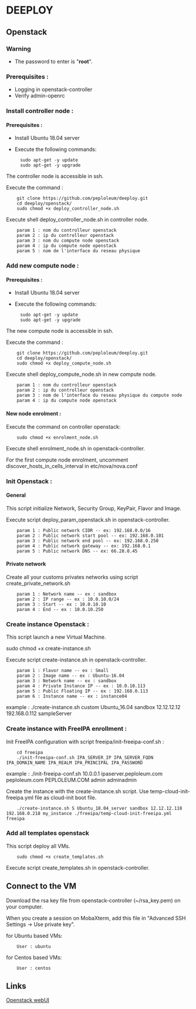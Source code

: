 # DEEPLOY

## Openstack

### Warning
* The password to enter is "**root**".

### Prerequisites :  
* Logging in openstack-controller
* Verify admin-openrc

### Install controller node :
#### Prerequisites :
* Install Ubuntu 18.04 server
* Execute the following commands:

        
        sudo apt-get -y update
        sudo apt-get -y upgrade
        
        
The controller node is accessible in ssh.

Execute the command :

        git clone https://github.com/peploleum/deeploy.git
        cd deeploy/openstack/
        sudo chmod +x deploy_controller_node.sh

Execute shell deploy_controller_node.sh in controller node.
        
        param 1 : nom du controlleur openstack
        param 2 : ip du controlleur openstack
        param 3 : nom du compute node openstack
        param 4 : ip du compute node openstack
        param 5 : nom de l'interface du reseau physique

### Add new compute node :
#### Prerequisites :
* Install Ubuntu 18.04 server
* Execute the following commands:


        sudo apt-get -y update
        sudo apt-get -y upgrade
        
  
The new compute node is accessible in ssh.

Execute the command :

        git clone https://github.com/peploleum/deeploy.git
        cd deeploy/openstack/
        sudo chmod +x deploy_compute_node.sh
        
Execute shell deploy_compute_node.sh in new compute node.
        
        param 1 : nom du controlleur openstack
        param 2 : ip du controlleur openstack
        param 3 : nom de l'interface du reseau physique du compute node
        param 4 : ip du compute node openstack

#### New node enrolment :

Execute the command on controller openstack:
        
        sudo chmod +x enrolment_node.sh

Execute shell enrolment_node.sh in openstack-controller.

For the first compute node enrolment, uncomment discover_hosts_in_cells_interval in etc/nova/nova.conf

### Init Openstack :
#### General
This script initialize Network, Security Group, KeyPair, Flavor and Image.

Execute script deploy_param_openstack.sh in openstack-controller.

        param 1 : Public network CIDR -- ex: 192.168.0.0/16
        param 2 : Public network start pool -- ex: 192.168.0.101
        param 3 : Public network end pool -- ex: 192.168.0.250
        param 4 : Public network gateway -- ex: 192.168.0.1
        param 5 : Public network DNS -- ex: 66.28.0.45        

#### Private network
Create all your customs privates networks using script create_private_network.sh

        param 1 : Network name -- ex : sandbox
        param 2 : IP range -- ex : 10.0.10.0/24
        param 3 : Start -- ex : 10.0.10.10
        param 4 : End -- ex : 10.0.10.250

### Create instance Openstack :

This script launch a new Virtual Machine.

sudo chmod +x create-instance.sh

Execute script create-instance.sh in openstack-controller.

        param 1 : Flavor name -- ex : Small
        param 2 : Image name -- ex : Ubuntu-16.04
        param 3 : Network name -- ex : sandbox
        param 4 : Private Instance IP -- ex : 10.0.10.113
        param 5 : Public Floating IP -- ex : 192.168.0.113
        param 6 : Instance name -- ex : instance04

example : ./create-instance.sh custom Ubuntu_16.04 sandbox 12.12.12.12 192.168.0.112 sampleServer

### Create instance with FreeIPA enrollment :

Init FreeIPA configuration with script freeipa/init-freeipa-conf.sh :

        cd freeipa
        ./init-freeipa-conf.sh IPA_SERVER_IP IPA_SERVER_FQDN IPA_DOMAIN_NAME IPA_REALM IPA_PRINCIPAL IPA_PASSWORD

example : ./init-freeipa-conf.sh 10.0.0.1 ipaserver.peploleum.com peploleum.com PEPLOLEUM.COM admin adminadmin

Create the instance with the create-instance.sh script. Use temp-cloud-init-freeipa.yml file as cloud-init boot file.

        ./create-instance.sh S Ubuntu_18.04_server sandbox 12.12.12.118 192.168.0.218 my_instance ./freeipa/temp-cloud-init-freeipa.yml freeipa

### Add all templates openstack

This script deploy all VMs.

        sudo chmod +x create_templates.sh

Execute script create_templates.sh in openstack-controller.

## Connect to the VM

Download the rsa key file from openstack-controller \(~/rsa_key.pem\) on your computer.

When you create a session on MobaXterm, add this file in "Advanced SSH Settings ->  Use private key".

for Ubuntu based VMs:

        User : ubuntu
        
for Centos based VMs:

        User : centos

## Links

[Openstack webUI](http://192.168.0.10/horizon/identity/)



